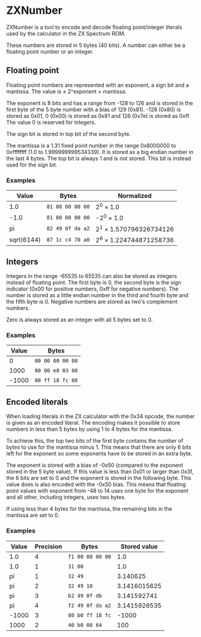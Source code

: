 # ZXNumber

ZXNumber is a tool to encode and decode floating point/integer literals used by the calculator in the ZX Spectrum ROM.

These numbers are stored in 5 bytes (40 bits). A number can either be a floating point number or an integer.

## Floating point
Floating point numbers are represented with an exponent, a sign bit and a mantissa. The value is ± 2^exponent × mantissa.

The exponent is 8 bits and has a range from -128 to 126 and is stored in the first byte of the 5 byte number with a bias of 129 (0x81). -128 (0x80) is stored as 0x01, 0 (0x00) is stored as 0x81 and 126 (0x7e) is stored as 0xff. The value 0 is reserved for integers.

The sign bit is stored in top bit of the second byte.

The mantissa is a 1.31 fixed point number in the range 0x8000000 to 0xffffffff (1.0 to 1.999999999534339). It is stored as a big endian number in the last 4 bytes. The top bit is always 1 and is not stored. This bit is instead used for the sign bit.

### Examples

Value | Bytes | Normalized
----- | ----- | ----------
1.0 | `81 00 00 00 00` | 2<sup>0</sup> × 1.0
-1.0 | `81 80 00 00 00` | -2<sup>0</sup> × 1.0
pi | `82 49 0f da a2` | 2<sup>1</sup> × 1.570796326734126
sqrt(6144) | `87 1c c4 70 a0` | 2<sup>6</sup> × 1.224744871258736

## Integers

Integers in the range -65535 to 65535 can also be stored as integers instead of floating point. The first byte is 0, the second byte is the sign indicator (0x00 for positive numbers, 0xff for negative numbers). The number is stored as a little endian number in the third and fourth byte and the fifth byte is 0. Negative numbers are stored as two's complement numbers.

Zero is always stored as an integer with all 5 bytes set to 0.

### Examples

Value | Bytes
----  | -----
0 | `00 00 00 00 00`
1000 | `00 00 e8 03 00`
-1000 | `00 ff 18 fc 00`

## Encoded literals

When loading literals in the ZX calculator with the 0x34 opcode, the number is given as an encoded literal. The encoding makes it possible to store numbers in less than 5 bytes by using 1 to 4 bytes for the mantissa.

To achieve this, the top two bits of the first byte contains the number of bytes to use for the mantissa minus 1. This means that there are only 6 bits left for the exponent so some exponents have to be stored in an extra byte.

The exponent is stored with a bias of -0x50 (compared to the exponent stored in the 5 byte value). If this value is less than 0x01 or larger than 0x3f, the 6 bits are set to 0 and the exponent is stored in the following byte. This value does is also encoded with the -0x50 bias. This means that floating point values with exponent from -48 to 14 uses one byte for the exponent and all other, including integers, uses two bytes.

If using less than 4 bytes for the mantissa, the remaining bits in the mantissa are set to 0.

### Examples

Value | Precision | Bytes | Stored value
----- | --------- | ----- | ------------
1.0 | 4 | `f1 00 00 00 00` | 1.0
1.0 | 1 | `31 00` | 1.0
pi | 1 | `32 49` | 3.140625
pi | 2 | `32 49 10` | 3.1416015625
pi | 3 | `b2 49 0f db` | 3.141592741
pi | 4 | `f2 49 0f da a2` | 3.1415926535
-1000 | 3 | `80 b0 ff 18 fc` | -1000
1000 | 2 | `40 b0 00 64` | 100
